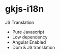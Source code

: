 # gkjs-i18n
JS Translation

* Pure Javascript
* Low dependency
* Angular Enabled
* Dom & JS translation